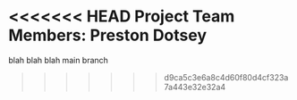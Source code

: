 <<<<<<< HEAD
Project Team Members: Preston Dotsey
=======
blah blah blah main branch
>>>>>>> d9ca5c3e6a8c4d60f80d4cf323a7a443e32e32a4
